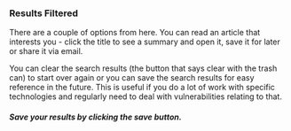 ### Results Filtered

There are a couple of options from here. You can read an article that interests you - click the title to see a summary and open it, save it for later or share it via email.

You can clear the search results (the button that says clear with the trash can) to start over again or you can save the search results for easy reference in the future. This is useful if you do a lot of work with specific technologies and regularly need to deal with vulnerabilities relating to that.

##### Save your results by clicking the save button.